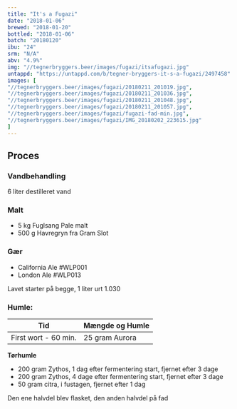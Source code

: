 ```yaml
---
title: "It's a Fugazi"
date: "2018-01-06"
brewed: "2018-01-20"
bottled: "2018-01-06"
batch: "20180120"
ibu: "24"
srm: "N/A"
abv: "4.9%"
img: "//tegnerbryggers.beer/images/fugazi/itsafugazi.jpg"
untappd: "https://untappd.com/b/tegner-bryggers-it-s-a-fugazi/2497458"
images: [
"//tegnerbryggers.beer/images/fugazi/20180211_201019.jpg",
"//tegnerbryggers.beer/images/fugazi/20180211_201036.jpg",
"//tegnerbryggers.beer/images/fugazi/20180211_201048.jpg",
"//tegnerbryggers.beer/images/fugazi/20180211_201057.jpg",
"//tegnerbryggers.beer/images/fugazi/fugazi-fad-min.jpg",
"//tegnerbryggers.beer/images/fugazi/IMG_20180202_223615.jpg"
]
---
```


## Proces

### Vandbehandling

6 liter destilleret vand

### Malt

* 5 kg Fuglsang Pale malt
* 500 g Havregryn fra Gram Slot

### Gær

* California Ale #WLP001
* London Ale #WLP013

Lavet starter på begge, 1 liter urt 1.030

### Humle:

| Tid                  | Mængde og Humle |
| -------------------- | --------------- |
| First wort - 60 min. | 25 gram Aurora  |

**Tørhumle**

* 200 gram Zythos, 1 dag efter fermentering start, fjernet efter 3 dage
* 200 gram Zythos, 4 dage efter fermentering start, fjernet efter 3 dage
* 50 gram citra, i fustagen, fjernet efter 1 dag

Den ene halvdel blev flasket, den anden halvdel på fad
